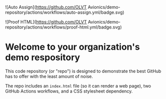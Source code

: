 ![Auto Assign](https://github.com/OLVT Avionics/demo-repository/actions/workflows/auto-assign.yml/badge.svg)

![Proof HTML](https://github.com/OLVT Avionics/demo-repository/actions/workflows/proof-html.yml/badge.svg)

# Welcome to your organization's demo respository
This code repository (or "repo") is designed to demonstrate the best GitHub has to offer with the least amount of noise.

The repo includes an `index.html` file (so it can render a web page), two GitHub Actions workflows, and a CSS stylesheet dependency.
